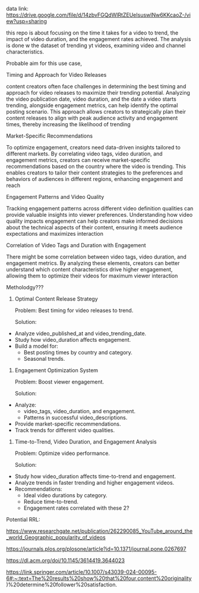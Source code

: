 data link: https://drive.google.com/file/d/14zbvFGQdWlRtZEUeIsuswINw6KKcaoZ-/view?usp=sharing

this repo is about focusing on the time it takes for a video to trend, the impact of video duration, and the engagement rates achieved. The analysis is done w the dataset of trending yt videos, examining video and channel characteristics. 

Probable aim for this use case,

Timing and Approach for Video Releases

content creators often face challenges in determining the best timing and approach for video releases to maximize their trending potential. Analyzing the video publication date, video duration, and the date a video starts trending, alongside engagement metrics, can help identify the optimal posting scenario. This approach allows creators to strategically plan their content releases to align with peak audience activity and engagement times, thereby increasing the likelihood of trending

Market-Specific Recommendations

To optimize engagement, creators need data-driven insights tailored to different markets. By correlating video tags, video duration, and engagement metrics, creators can receive market-specific recommendations based on the country where the video is trending. This enables creators to tailor their content strategies to the preferences and behaviors of audiences in different regions, enhancing engagement and reach

Engagement Patterns and Video Quality

Tracking engagement patterns across different video definition qualities can provide valuable insights into viewer preferences. Understanding how video quality impacts engagement can help creators make informed decisions about the technical aspects of their content, ensuring it meets audience expectations and maximizes interaction

Correlation of Video Tags and Duration with Engagement

There might be some correlation between video tags, video duration, and engagement metrics. By analyzing these elements, creators can better understand which content characteristics drive higher engagement, allowing them to optimize their videos for maximum viewer interaction

Metholodgy???

1. Optimal Content Release Strategy
    
    Problem: Best timing for video releases to trend.
    
    Solution:
    
- Analyze video_published_at and video_trending_date.
- Study how video_duration affects engagement.
- Build a model for:
    - Best posting times by country and category.
    - Seasonal trends.
1. Engagement Optimization System
    
    Problem: Boost viewer engagement.
    
    Solution:
    
- Analyze:
    - video_tags, video_duration, and engagement.
    - Patterns in successful video_descriptions.
- Provide market-specific recommendations.
- Track trends for different video qualities.
1. Time-to-Trend, Video Duration, and Engagement Analysis
    
    Problem: Optimize video performance.
    
    Solution:
    
- Study how video_duration affects time-to-trend and engagement.
- Analyze trends in faster trending and higher engagement videos.
- Recommendations:
    - Ideal video durations by category.
    - Reduce time-to-trend.
    - Engagement rates correlated with these 2?

Potential RRL:

https://www.researchgate.net/publication/262290085_YouTube_around_the_world_Geographic_popularity_of_videos

https://journals.plos.org/plosone/article?id=10.1371/journal.pone.0267697

https://dl.acm.org/doi/10.1145/3614419.3644023

https://link.springer.com/article/10.1007/s43039-024-00095-6#:~:text=The%20results%20show%20that%20four,content%20originality)%20determine%20follower%20satisfaction.
